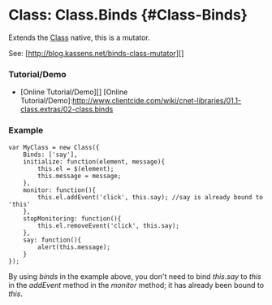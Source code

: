 Class: Class.Binds {#Class-Binds}
=================================
Extends the [Class][] native, this is a mutator.

See: [http://blog.kassens.net/binds-class-mutator][]


### Tutorial/Demo

* [Online Tutorial/Demo][]
[Online Tutorial/Demo]:http://www.clientcide.com/wiki/cnet-libraries/01.1-class.extras/02-class.binds

### Example

	var MyClass = new Class({
		Binds: ['say'],
		initialize: function(element, message){
			this.el = $(element);
			this.message = message;
		},
		monitor: function(){
			this.el.addEvent('click', this.say); //say is already bound to 'this'
		},
		stopMonitoring: function(){
			this.el.removeEvent('click', this.say);
		},
		say: function(){
			alert(this.message);
		}
	});
	
By using *binds* in the example above, you don't need to bind *this.say* to *this* in the *addEvent* method in the *monitor* method; it has already been bound to *this*.

[Class]: http://docs.mootools.net/Class/Class
[http://blog.kassens.net/binds-class-mutator]: http://blog.kassens.net/binds-class-mutator
